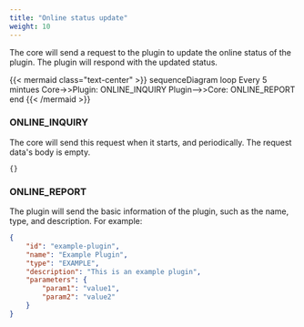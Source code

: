 ```yaml
---
title: "Online status update"
weight: 10
---
```


The core will send a request to the plugin to update the online status of the plugin. The plugin will respond with the updated status.

{{< mermaid class="text-center" >}}
sequenceDiagram
    loop Every 5 mintues
        Core->>Plugin: ONLINE_INQUIRY
        Plugin-->>Core: ONLINE_REPORT
    end
{{< /mermaid >}}

### ONLINE_INQUIRY

The core will send this request when it starts, and periodically. The request data's body is empty.

```
{}
```

### ONLINE_REPORT

The plugin will send the basic information of the plugin, such as the name, type, and description. For example:

```json
{
    "id": "example-plugin",
    "name": "Example Plugin",
    "type": "EXAMPLE",
    "description": "This is an example plugin",
    "parameters": {
        "param1": "value1",
        "param2": "value2"
    }
}
```
